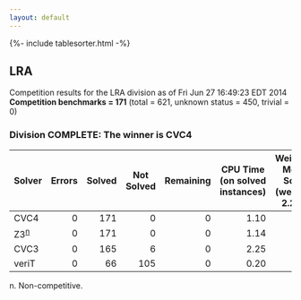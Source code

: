 ```yaml
---
layout: default
---
```

{%- include tablesorter.html -%}

## LRA



Competition results for the LRA division as of Fri Jun 27 16:49:23 EDT 2014
<br/>**Competition benchmarks = 171** (total = 621, unknown status = 450, trivial = 0)

### Division COMPLETE: The winner is CVC4



<table id="sequential" class="result sorted">
<thead>
<tr>
<th class="center">Solver</th><th class="center">Errors</th>
<th class="center">Solved</th>
<th class="center">Not Solved</th>
<th class="center">Remaining</th>
<th class="center">CPU Time (on solved instances)</th>
<th class="center">Weighted Medal Score (weight =  2.233)</th>
</tr>
</thead>
<tr>
<td>CVC4</td>
<td align="right">0</td>
<td align="right">171</td>
<td align="right">0</td>
<td align="right">0</td>
<td align="right">      1.10</td>
<td align="right"> 2.233</td>
</tr>
<tr>
<td><span class="non-competing-grey">Z3<sup><a href="#fn">n</a></sup></span></td>
<td align="right">0</td>
<td align="right">171</td>
<td align="right">0</td>
<td align="right">0</td>
<td align="right">      1.14</td>
<td align="right"> 2.233</td>
</tr>
<tr>
<td>CVC3</td>
<td align="right">0</td>
<td align="right">165</td>
<td align="right">6</td>
<td align="right">0</td>
<td align="right">      2.25</td>
<td align="right"> 2.079</td>
</tr>
<tr>
<td>veriT</td>
<td align="right">0</td>
<td align="right">66</td>
<td align="right">105</td>
<td align="right">0</td>
<td align="right">      0.20</td>
<td align="right"> 0.333</td>
</tr>
</table>

<span id="fn"> n. Non-competitive.</span>
